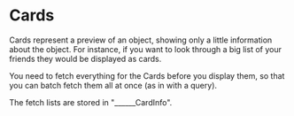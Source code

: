 # Cards

Cards represent a preview of an object, showing only a little information about
the object. For instance, if you want to look through a big list of your friends
they would be displayed as cards.

You need to fetch everything for the Cards before you display them, so that you
can batch fetch them all at once (as in with a query).

The fetch lists are stored in "______CardInfo". 